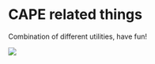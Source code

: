 # CAPE related things
Combination of different utilities, have fun! 

![](https://scontent.fmad7-1.fna.fbcdn.net/v/t1.0-9/117393057_3725874964092521_5203448015916985798_n.png?_nc_cat=109&_nc_sid=730e14&_nc_ohc=OZ2xJLf6rOkAX_Li49p&_nc_ht=scontent.fmad7-1.fna&oh=194272c92ad4a0a2f9b7f5901d2736bb&oe=5F59902C)
